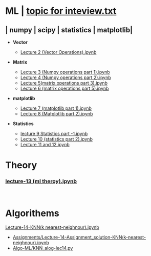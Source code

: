 # ML | [topic for inteview.txt](importend_topics.txt)


## | numpy | scipy | statistics | matplotlib|
- **Vector**
  -  [Lecture 2 (Vector Operations).ipynb](Lecture%202%20(Vector%20Operations).ipynb)
- **Matrix**
  - [Lecture 3 (Numpy operations part 1).ipynb](Lecture%203%20(Numpy%20operations%20part%201).ipynb)
  - [Lecture 4 (Numpy operations part 2).ipynb](Lecture%204%20(Numpy%20operations%20part%202).ipynb)
  - [Lecture 5(matrix operations part 3).ipynb](Lecture%205(matrix%20operations%20part%203).ipynb)
  - [Lecture 6 (matrix operations part 5).ipynb](Lecture%206%20(matrix%20operations%20part%205).ipynb)

- **matplotlib**
  - [Lecture 7 (matplotlib part 1).ipynb](Lecture%207%20(matplotlib%20part%201).ipynb)
  - [Lecture 8 (Matplotlib part 2).ipynb](Lecture%208%20(Matplotlib%20part%202).ipynb)

- **Statistics**
  - [lecture 9 Statistics part -1.ipynb](lecture%209%20Statistics%20part%20-1.ipynb)
  - [Lecture 10 (statistics part 2).ipynb](Lecture%2010%20(statistics%20part%202).ipynb)
  - [Lecture 11 and 12.ipynb](Lecture%2011%20and%2012.ipynb)

# Theory
### [lecture-13 (ml theroy).ipynb](lecture-13%20(ml%20theroy).ipynb)
<br>

# Algorithems

[Lecture-14-KNN(k nearest-neighnour).ipynb](Lecture-14-KNN(k%20nearest-neighnour).ipynb)

  - [Assignments/Lecture-14-Assignment_solution-KNN(k-nearest-neighnour).ipynb](Assignments/Lecture-14-Assignment_solution-KNN(k-nearest-neighnour).ipynb)
  - [Algo-ML/KNN_alog-lec14.py](Algo-ML/KNN_alog-lec14.py)
